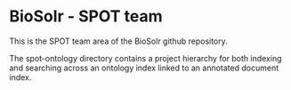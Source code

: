 # BioSolr - SPOT team

This is the SPOT team area of the BioSolr github repository.

The spot-ontology directory contains a project hierarchy for both indexing and
searching across an ontology index linked to an annotated document index.